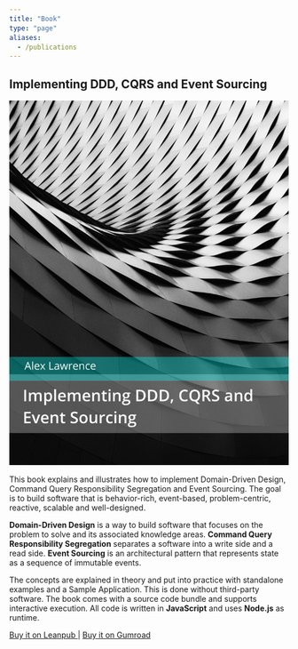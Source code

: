 ```yaml
---
title: "Book"
type: "page"
aliases: 
  - /publications
---
```


## Implementing DDD, CQRS and Event Sourcing

<section class="showcase">
  <a class="showcase-image" href="https://leanpub.com/implementing-ddd-cqrs-and-event-sourcing">
    <img src="/images/book-cover.jpg">
  </a>
  <section>
    <p>
      This book explains and illustrates how to implement Domain-Driven Design, Command Query Responsibility Segregation and Event Sourcing. The goal is to build software that is behavior-rich, event-based, problem-centric, reactive, scalable and well-designed. 
    </p>
    <p>
      <strong>Domain-Driven Design</strong> is a way to build software that focuses on the problem to solve and its associated knowledge areas. <strong>Command Query Responsibility Segregation</strong> separates a software into a write side and a read side. <strong>Event Sourcing</strong> is an architectural pattern that represents state as a sequence of immutable events. 
    </p>
    <p>
      The concepts are explained in theory and put into practice with standalone examples and a Sample Application. This is done without third-party software. The book comes with a source code bundle and supports interactive execution. All code is written in <strong>JavaScript</strong> and uses <strong>Node.js</strong> as runtime.
    </p>
    <p>
      <a href="https://leanpub.com/implementing-ddd-cqrs-and-event-sourcing">
        Buy it on Leanpub
      </a>
      |
      <a href="https://gumroad.com/l/implementing-ddd-cqrs-and-event-sourcing">
        Buy it on Gumroad
      </a>
    </p>
  </section>
</section>